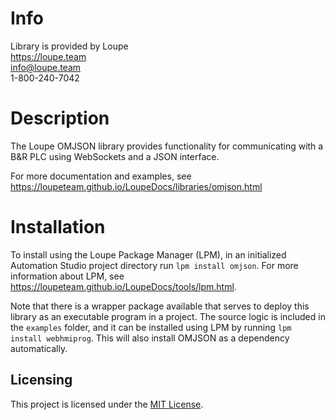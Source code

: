 # Info
Library is provided by Loupe  
https://loupe.team  
info@loupe.team  
1-800-240-7042  

# Description
The Loupe OMJSON library provides functionality for communicating with a B&R PLC using WebSockets and a JSON interface.

For more documentation and examples, see https://loupeteam.github.io/LoupeDocs/libraries/omjson.html

# Installation
To install using the Loupe Package Manager (LPM), in an initialized Automation Studio project directory run `lpm install omjson`. For more information about LPM, see https://loupeteam.github.io/LoupeDocs/tools/lpm.html.

Note that there is a wrapper package available that serves to deploy this library as an executable program in a project. The source logic is included in the `examples` folder, and it can be installed using LPM by running `lpm install webhmiprog`. This will also install OMJSON as a dependency automatically. 

## Licensing

This project is licensed under the [MIT License](LICENSE).